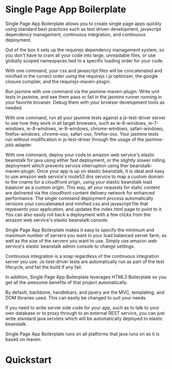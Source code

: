 Single Page App Boilerplate
===========================

Single Page App Boilerplate allows you to create single page apps quickly using standard best practices such as 
test driven development, javascript dependency management, continuous integration, and continuous deployment.

Out of the box it sets up the requirejs dependency management system, so you don't have to cram all your code into large, unreadable files, or use globally scoped namespaces tied to a specific loading order for your code.

With one command, your css and javascript files will be concatenated and minified in the correct order using the requirejs r.js optimizer, the google closure compiler, and the requirejs-maven-plugin.

Run jasmine with one command via the jasmine-maven-plugin.  Write unit tests in jasmine, and see them pass or fail in the jasmine runner running in your favorite browser.  Debug them with your browser development tools as needed.

With one command, run all your jasmine tests against a js-test-driver server to see how they work in all target browsers, such as ie-6-windows, ie-7-windows, ie-8-windows, ie-9-windows, chrome-windows, safari-windows, firefox-windows, chrome-osx, safari-osx, firefox-osx.  Your jasmine tests run without modification in js-test-driver through the usage of the jasmine-jstd-adapter.

With one command, deploy your code to amazon web service's elastic beanstalk for java using either fast deployment, or the slightly slower rolling deployment which prevents service interruption using ther beanstalk-maven-plugin.  Once your app is up on elastic beanstalk, it is ideal and easy to use amazon web service's route53 dns service to map a custom domain to the cname for a cloudfront origin, using your elastic beanstalk load balancer as a custom origin.  This way, all your requests for static content are delivered via the cloudfront content delivery network for enhanced performance.  The single command deployment process automatically versions your concatenated and minified css and javascript file that represents your application, and updates the index.html page to point to it.  You can also easily roll back a deployment with a few clicks from the amazon web service's elastic beanstalk console.

Single Page App Boilerplate makes it easy to specify the minimum and maximum number of servers you want in your load balanced server farm, as well as the size of the servers you want to use.  Simply use amazon web service's elastic beanstalk admin console to change settings.

Continuous integration is a snap regardless of the continuous integration server you use.  Js-test-driver tests are automatically run as part of the test lifecycle, and fail the build if any fail.

In addition, Single Page App Boilerplate leverages HTML5 Boilerplate so you get all the awesome benefits of that project automatically.

By default, backbone, handlebars, and jquery are the MVC, templating, and DOM libraries used.  This can easily be changed to suit your needs.

If you need to write server side code for your app, such as to talk to your own database or to proxy through to an external REST service, you can just write standard java servlets which will be automatically deployed to elastic beanstalk.

Single Page App Boilerplate runs on all platforms that java runs on as it is based on maven.

Quickstart
==========

